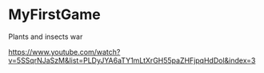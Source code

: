 # MyFirstGame
Plants and insects war

https://www.youtube.com/watch?v=5SSqrNJaSzM&list=PLDyJYA6aTY1mLtXrGH55paZHFjpqHdDol&index=3
